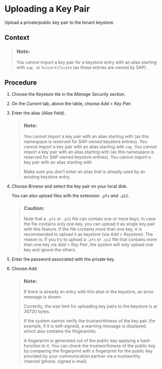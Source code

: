 <!-- loio083911ea02864f02a17bd24318b25cf9 -->

# Uploading a Key Pair

Upload a private/public key pair to the tenant keystore.



## Context

> ### Note:  
> You cannot import a key pair for a keystore entry with an alias starting with `sap_` or `hcicertificate` \(as these entries are owned by SAP\).



<a name="loio083911ea02864f02a17bd24318b25cf9__steps_w42_mbk_bdb"/>

## Procedure

1.  Choose the *Keystore* tile in the *Manage Security* section.

2.  On the *Current* tab, above the table, choose *Add* \> *Key Pair*.

3.  Enter the alias \(*Alias* field\).

    > ### Note:  
    > You cannot import a key pair with an alias starting with \(as this namespace is reserved for SAP-owned keystore entries\). You cannot import a key pair with an alias starting with `sap_`You cannot import a key pair with an alias starting with \(as this namespace is reserved for SAP-owned keystore entries\). You cannot import a key pair with an alias starting with
    > 
    > Make sure you don't enter an alias that is already used by an existing keystore entry.

4.  Choose *Browse* and select the key pair on your local disk.

    You can also upload files with the extension `.pfx` and `.p12`.

    > ### Caution:  
    > Note that a `.pfx` or `.p12` file can contain one or more keys. In case the file contains only one key, you can upload it as single key pair with this feature. If the file contains more than one key, it is recommended to upload it as keystore \(via *Add* \> *Keystore*\). The reason is: If you try to upload a `.pfx` or `.p12` file that contains more than one key via *Add* \> *Key Pair*, the system will only upload one key and ignore the others.

5.  Enter the password associated with the private key.

6.  Choose *Add*.

    > ### Note:  
    > If there is already an entry with this alias in the keystore, an error message is shown.
    > 
    > Currently, the size limit for uploading key pairs to the keystore is at 30720 bytes.
    > 
    > If the system cannot verify the trustworthiness of the key pair \(for example, if it is self-signed\), a warning message is displayed, which also contains the fingerprints.
    > 
    > A fingerprint is generated out of the public key applying a hash function to it. You can check the trustworthiness of the public key by comparing the fingerprint with a fingerprint for the public key provided by your communication partner via a trustworthy channel \(phone, signed e-mail\).


